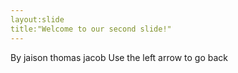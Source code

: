 ```yaml
---
layout:slide
title:"Welcome to our second slide!"
---
```

By jaison thomas jacob
Use the left arrow to go back
